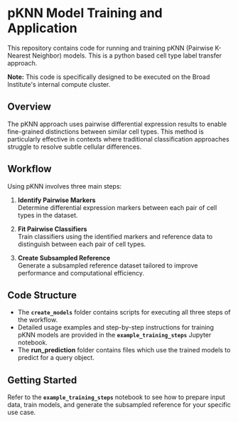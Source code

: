 # pKNN Model Training and Application

This repository contains code for running and training pKNN (Pairwise K-Nearest Neighbor) models. This is a python based cell type label transfer approach.

**Note:** This code is specifically designed to be executed on the Broad Institute's internal compute cluster.

## Overview

The pKNN approach uses pairwise differential expression results to enable fine-grained distinctions between similar cell types. This method is particularly effective in contexts where traditional classification approaches struggle to resolve subtle cellular differences.

## Workflow

Using pKNN involves three main steps:

1. **Identify Pairwise Markers**  
   Determine differential expression markers between each pair of cell types in the dataset.

2. **Fit Pairwise Classifiers**  
   Train classifiers using the identified markers and reference data to distinguish between each pair of cell types.

3. **Create Subsampled Reference**  
   Generate a subsampled reference dataset tailored to improve performance and computational efficiency.

## Code Structure

- The **`create_models`** folder contains scripts for executing all three steps of the workflow.
- Detailed usage examples and step-by-step instructions for training pKNN models are provided in the **`example_training_steps`** Jupyter notebook.
- The **run_prediction** folder contains files which use the trained models to predict for a query object.

## Getting Started

Refer to the **`example_training_steps`** notebook to see how to prepare input data, train models, and generate the subsampled reference for your specific use case.
